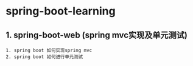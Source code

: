 # spring-boot-learning

## 1. spring-boot-web (spring mvc实现及单元测试)
    1. spring boot 如何实现spring mvc
    2. spring boot 如何进行单元测试